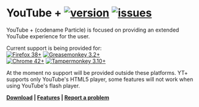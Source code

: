 YouTube + [![version](https://img.shields.io/github/release/ParticleCore/Particle.svg)](https://github.com/ParticleCore/Particle/releases/latest) [![issues](https://img.shields.io/github/issues/ParticleCore/Particle.svg)](https://github.com/ParticleCore/Particle/issues)
===========
YouTube + (codename Particle) is focused on providing an extended YouTube experience for the user.

Current support is being provided for:  
[![Firefox 38+](https://img.shields.io/badge/Firefox-38%2B-orange.svg)](https://www.mozilla.org/firefox)  [![Greasemonkey 3.2+](https://img.shields.io/badge/Greasemonkey-3.2%2B-yellow.svg)](http://www.greasespot.net/)  
[![Chrome  42+](https://img.shields.io/badge/Chrome-42%2B-blue.svg)](http://www.google.com/chrome/)  [![Tampermonkey 3.10+](https://img.shields.io/badge/Tampermonkey-3.10%2B-green.svg)](https://tampermonkey.net/)  

At the moment no support will be provided outside these platforms. YT+ supports only YouTube's HTML5 player, some features will not work when using YouTube's flash player.



**[Download](https://github.com/ParticleCore/Particle/wiki/Download) | [Features](https://github.com/ParticleCore/Particle/wiki/Features) | [Report a problem](https://github.com/ParticleCore/Particle/wiki/Report-a-problem)**
